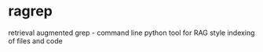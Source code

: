 # ragrep
retrieval augmented grep - command line python tool for RAG style indexing of files and code
